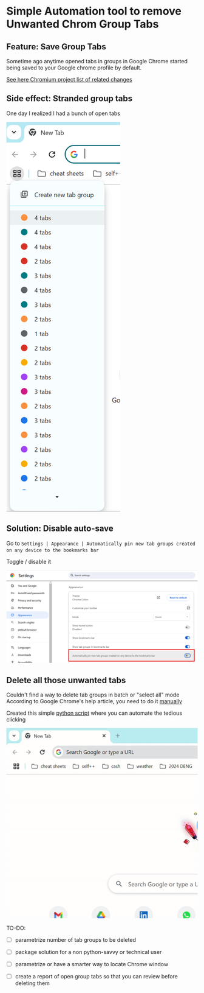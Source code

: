 # Simple Automation tool to remove Unwanted Chrom Group Tabs

## Feature: Save Group Tabs
Sometime ago anytime opened tabs in groups in Google Chrome started being saved to your Google chrome profile by default.

[See here Chromium project list of related changes](https://chromium-review.googlesource.com/q/hashtag:%22savedtabgroups%22+(status:open+OR+status:merged))

## Side effect: Stranded group tabs 
One day I realized I had a bunch of open tabs 

![alt text](./resources/image.png)

## Solution: Disable auto-save 
Go to `Settings | Appearance | Automatically pin new tab groups created on any device to the bookmarks bar`

Toggle / disable it

![alt text](./resources/image-1.png)

## Delete all those unwanted tabs

Couldn't find a way to delete tab groups in batch or "select all" mode
According to Google Chrome's help article, you need to do it [manually](https://support.google.com/chrome/answer/2391819?hl=en#zippy=%2Cdelete-a-tab-group)

Created this simple [python script](./main.py) where you can automate the tedious clicking

![alt text](./resources/deleting_groups.gif)

TO-DO: 
- [ ] parametrize number of tab groups to be deleted
- [ ] package solution for a non python-savvy or technical user
- [ ] parametrize or have a smarter way to locate Chrome window
- [ ] create a report of open group tabs so that you can review before deleting them

